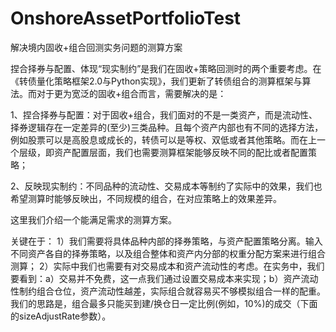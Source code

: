 # OnshoreAssetPortfolioTest
解决境内固收+组合回测实务问题的测算方案

捏合择券与配置、体现“现实制约”是我们在固收+策略回测时的两个重要考虑。在《转债量化策略框架2.0与Python实现》，我们更新了转债组合的测算框架与算法。而对于更为宽泛的固收+组合而言，需要解决的是：

1、捏合择券与配置：对于固收+组合，我们面对的不是一类资产，而是流动性、择券逻辑存在一定差异的(至少)三类品种。且每个资产内部也有不同的选择方法，例如股票可以是高股息或成长的，转债可以是等权、双低或者其他策略。而在上一个层级，即资产配置层面，我们也需要测算框架能够反映不同的配比或者配置策略；

2、反映现实制约：不同品种的流动性、交易成本等制约了实际中的效果，我们也希望测算时能够反映出，不同规模的组合，在对应策略上的效果差异。

这里我们介绍一个能满足需求的测算方案。

关键在于：
1）我们需要将具体品种内部的择券策略，与资产配置策略分离。输入不同资产各自的择券策略，以及组合整体和资产内分部的权重分配方案来进行组合测算；
2）实际中我们也需要有对交易成本和资产流动性的考虑。在实务中，我们要看到：a）交易并不免费，这一点我们通过设置交易成本来实现；b）资产流动性制约组合仓位，资产流动性越差，实际组合就容易买不够模拟组合一样的配重。我们的思路是，组合最多只能买到建/换仓日一定比例(例如，10%)的成交（下面的sizeAdjustRate参数）。
